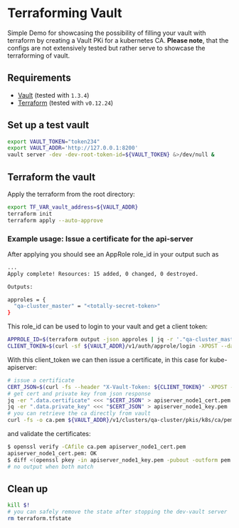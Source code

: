 # Terraforming Vault

Simple Demo for showcasing the possibility of filling your vault with terraform by creating a Vault PKi for a kubernetes CA. **Please note**, that the configs are not extensively tested but rather serve to showcase the terraforming of vault.

## Requirements

- [Vault](https://www.vaultproject.io/downloads) (tested with `1.3.4`)
- [Terraform](https://www.terraform.io/downloads.html) (tested with `v0.12.24`)

## Set up a test vault

```sh
export VAULT_TOKEN="token234"
export VAULT_ADDR='http://127.0.0.1:8200'
vault server -dev -dev-root-token-id=${VAULT_TOKEN} &>/dev/null &
```

## Terraform the vault

Apply the terraform from the root directory:

```sh
export TF_VAR_vault_address=${VAULT_ADDR}
terraform init
terraform apply --auto-approve
```

### Example usage: Issue a certificate for the api-server

After applying you should see an AppRole role_id in your output such as

```sh
...
Apply complete! Resources: 15 added, 0 changed, 0 destroyed.

Outputs:

approles = {
  "qa-cluster_master" = "<totally-secret-token>"
}
```

This role_id can be used to login to your vault and get a client token:

```sh
APPROLE_ID=$(terraform output -json approles | jq -r '."qa-cluster_master"')
CLIENT_TOKEN=$(curl -sf ${VAULT_ADDR}/v1/auth/approle/login -XPOST --data "{\"role_id\": \"${APPROLE_ID}\"}" | jq -er ".auth.client_token")
```

With this client_token we can then issue a certificate, in this case for kube-apiserver:

```sh
# issue a certificate
CERT_JSON=$(curl -fs --header "X-Vault-Token: ${CLIENT_TOKEN}" -XPOST --data @example-issue/apiserver.json ${VAULT_ADDR}/v1/clusters/qa-cluster/pkis/k8s/issue/master)
# get cert and private key from json response
jq -er ".data.certificate" <<< "$CERT_JSON" > apiserver_node1_cert.pem
jq -er ".data.private_key" <<< "$CERT_JSON" > apiserver_node1_key.pem
# you can retrieve the ca directly from vault
curl -fs -o ca.pem ${VAULT_ADDR}/v1/clusters/qa-cluster/pkis/k8s/ca/pem
```

and validate the certificates:

```bash
$ openssl verify -CAfile ca.pem apiserver_node1_cert.pem
apiserver_node1_cert.pem: OK
$ diff <(openssl pkey -in apiserver_node1_key.pem -pubout -outform pem | sha256sum) <(openssl x509 -in apiserver_node1_cert.pem -pubkey -noout -outform pem | sha256sum)
# no output when both match
```

## Clean up

```sh
kill $!
# you can safely remove the state after stopping the dev-vault server
rm terraform.tfstate
```
